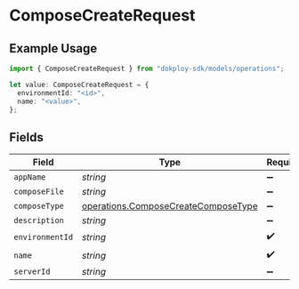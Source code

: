 # ComposeCreateRequest

## Example Usage

```typescript
import { ComposeCreateRequest } from "dokploy-sdk/models/operations";

let value: ComposeCreateRequest = {
  environmentId: "<id>",
  name: "<value>",
};
```

## Fields

| Field                                                                                      | Type                                                                                       | Required                                                                                   | Description                                                                                |
| ------------------------------------------------------------------------------------------ | ------------------------------------------------------------------------------------------ | ------------------------------------------------------------------------------------------ | ------------------------------------------------------------------------------------------ |
| `appName`                                                                                  | *string*                                                                                   | :heavy_minus_sign:                                                                         | N/A                                                                                        |
| `composeFile`                                                                              | *string*                                                                                   | :heavy_minus_sign:                                                                         | N/A                                                                                        |
| `composeType`                                                                              | [operations.ComposeCreateComposeType](../../models/operations/composecreatecomposetype.md) | :heavy_minus_sign:                                                                         | N/A                                                                                        |
| `description`                                                                              | *string*                                                                                   | :heavy_minus_sign:                                                                         | N/A                                                                                        |
| `environmentId`                                                                            | *string*                                                                                   | :heavy_check_mark:                                                                         | N/A                                                                                        |
| `name`                                                                                     | *string*                                                                                   | :heavy_check_mark:                                                                         | N/A                                                                                        |
| `serverId`                                                                                 | *string*                                                                                   | :heavy_minus_sign:                                                                         | N/A                                                                                        |